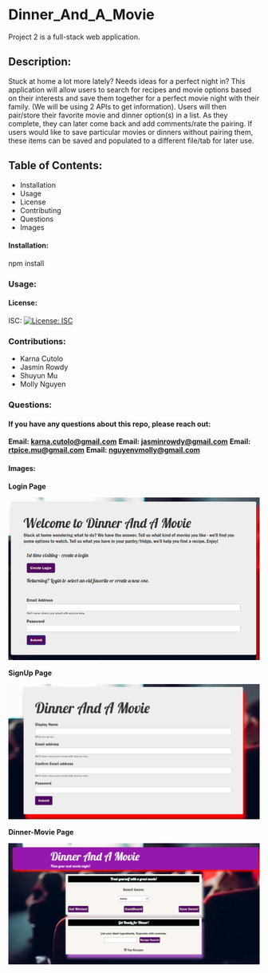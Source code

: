 # Dinner_And_A_Movie
Project 2 is a full-stack web application.  

 ## Description: 
 Stuck at home a lot more lately? Needs ideas for a perfect night in? This application will allow users to search for recipes and movie options based on their interests and save them together for a perfect movie night with their family. (We will be using 2 APIs to get information). Users will then pair/store their favorite movie and dinner option(s) in a list. As they complete, they can later come back and add comments/rate the pairing. If users would like to save particular movies or dinners without pairing them, these items can be saved and populated to a different file/tab for later use.
 
 ## Table of Contents: 
  * Installation 
  * Usage 
  * License 
  * Contributing 
  * Questions 
  * Images 
   
   #### Installation: 

   npm install
   
   ### Usage: 

 
   
   #### License: 

   ISC: [![License: ISC](https://img.shields.io/badge/License-ISC-blue.svg)](https://opensource.org/licenses/ISC)
   
   ### Contributions: 
   
   * Karna Cutolo
   * Jasmin Rowdy
   * Shuyun Mu
   * Molly Nguyen
   
   

   ### Questions: 
   
   #### If you have any questions about this repo, please reach out: 

   **Email: karna.cutolo@gmail.com**
   **Email: jasminrowdy@gmail.com**
   **Email: rtpice.mu@gmail.com**
   **Email: nguyenvmolly@gmail.com**
     
   #### Images: 

   **Login Page**

   ![Login Page](./public/assets/images/Login.png)

   **SignUp Page**

   ![SignUp Page](./public/assets/images/SignUp.png)

   **Dinner-Movie Page**

   ![Dinner-Movie Page](./public/assets/images/dm.png)
